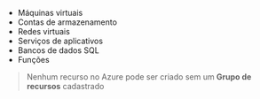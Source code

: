 - Máquinas virtuais
- Contas de armazenamento
- Redes virtuais
- Serviços de aplicativos
- Bancos de dados SQL
- Funções

> 	Nenhum recurso no Azure pode ser criado sem um **Grupo de recursos** cadastrado
